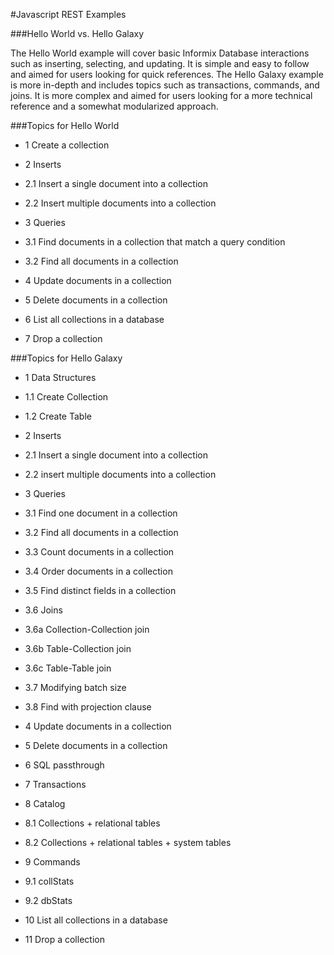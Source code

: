 #Javascript REST Examples

###Hello World vs. Hello Galaxy

The Hello World example will cover basic Informix Database interactions such as inserting, selecting, and updating. 
It is simple and easy to follow and aimed for users looking for quick references. 
The Hello Galaxy example is more in-depth and includes topics such as transactions, commands, and joins.
It is more complex and aimed for users looking for a more technical reference and a somewhat modularized approach.

###Topics for Hello World

 * 1 Create a collection

 * 2 Inserts

 * 2.1 Insert a single document into a collection

 * 2.2 Insert multiple documents into a collection

 * 3 Queries

 * 3.1 Find documents in a collection that match a query condition

 * 3.2 Find all documents in a collection

 * 4 Update documents in a collection

 * 5 Delete documents in a collection

 * 6 List all collections in a database

 * 7 Drop a collection

###Topics for Hello Galaxy

 * 1 Data Structures
 
 * 1.1 Create Collection
 
 * 1.2 Create Table
 
 * 2 Inserts
 
 * 2.1 Insert a single document into a collection
 
 * 2.2 insert multiple documents into a collection
 
 * 3 Queries
 
 * 3.1 Find one document in a collection
 
 * 3.2 Find all documents in a collection
 
 * 3.3 Count documents in a collection
 
 * 3.4 Order documents in a collection
 
 * 3.5 Find distinct fields in a collection
 
 * 3.6 Joins
 
 * 3.6a Collection-Collection join
 
 * 3.6b Table-Collection join
 
 * 3.6c Table-Table join
 
 * 3.7 Modifying batch size
 
 * 3.8 Find with projection clause
 
 * 4 Update documents in a collection
 
 * 5 Delete documents in a collection
 
 * 6 SQL passthrough
 
 * 7 Transactions
 
 * 8 Catalog
 
 * 8.1 Collections + relational tables
 
 * 8.2 Collections + relational tables + system tables
 
 * 9 Commands
 
 * 9.1 collStats
 
 * 9.2 dbStats
 
 * 10 List all collections in a database
 
 * 11 Drop a collection